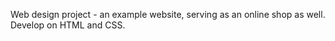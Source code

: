 Web design project - an example website, serving as an online shop as well. Develop on HTML and CSS.
